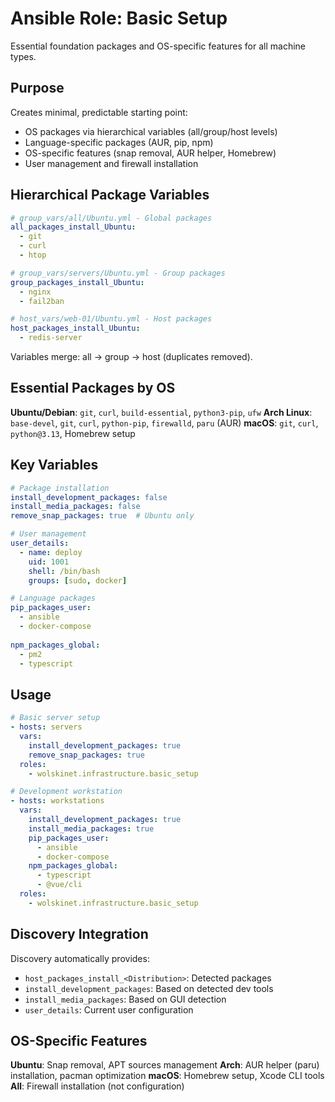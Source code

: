 # Ansible Role: Basic Setup

Essential foundation packages and OS-specific features for all machine types.

## Purpose

Creates minimal, predictable starting point:
- OS packages via hierarchical variables (all/group/host levels)
- Language-specific packages (AUR, pip, npm)
- OS-specific features (snap removal, AUR helper, Homebrew)
- User management and firewall installation

## Hierarchical Package Variables

```yaml
# group_vars/all/Ubuntu.yml - Global packages
all_packages_install_Ubuntu:
  - git
  - curl
  - htop

# group_vars/servers/Ubuntu.yml - Group packages
group_packages_install_Ubuntu:
  - nginx
  - fail2ban

# host_vars/web-01/Ubuntu.yml - Host packages  
host_packages_install_Ubuntu:
  - redis-server
```

Variables merge: all → group → host (duplicates removed).

## Essential Packages by OS

**Ubuntu/Debian**: `git`, `curl`, `build-essential`, `python3-pip`, `ufw`
**Arch Linux**: `base-devel`, `git`, `curl`, `python-pip`, `firewalld`, `paru` (AUR)
**macOS**: `git`, `curl`, `python@3.13`, Homebrew setup

## Key Variables

```yaml
# Package installation
install_development_packages: false
install_media_packages: false
remove_snap_packages: true  # Ubuntu only

# User management  
user_details:
  - name: deploy
    uid: 1001
    shell: /bin/bash
    groups: [sudo, docker]

# Language packages
pip_packages_user:
  - ansible
  - docker-compose
  
npm_packages_global:
  - pm2
  - typescript
```

## Usage

```yaml
# Basic server setup
- hosts: servers
  vars:
    install_development_packages: true
    remove_snap_packages: true
  roles:
    - wolskinet.infrastructure.basic_setup

# Development workstation
- hosts: workstations  
  vars:
    install_development_packages: true
    install_media_packages: true
    pip_packages_user:
      - ansible
      - docker-compose
    npm_packages_global:
      - typescript
      - @vue/cli
  roles:
    - wolskinet.infrastructure.basic_setup
```

## Discovery Integration

Discovery automatically provides:
- `host_packages_install_<Distribution>`: Detected packages
- `install_development_packages`: Based on detected dev tools
- `install_media_packages`: Based on GUI detection
- `user_details`: Current user configuration

## OS-Specific Features

**Ubuntu**: Snap removal, APT sources management
**Arch**: AUR helper (paru) installation, pacman optimization
**macOS**: Homebrew setup, Xcode CLI tools
**All**: Firewall installation (not configuration)